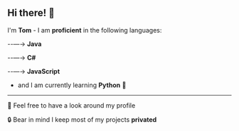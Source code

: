## Hi there! 👋
I'm __Tom__ - I am __proficient__ in the following languages:

  --—→ **Java**
  
  --—→ **C#**
  
  --—→ **JavaScript**
  
  - and I am currently learning **Python** 🐍

  ---

🔭 Feel free to have a look around my profile

🔒 Bear in mind I keep most of my projects **privated**


<!--
**tom125813/tom125813** is a ✨ _special_ ✨ repository because its `README.md` (this file) appears on your GitHub profile.

Here are some ideas to get you started:

- 🔭 I’m currently working on ...
- 🌱 I’m currently learning ...
- 👯 I’m looking to collaborate on ...
- 🤔 I’m looking for help with ...
- 💬 Ask me about ...
- 📫 How to reach me: ...
- 😄 Pronouns: ...
- ⚡ Fun fact: ...
-->
